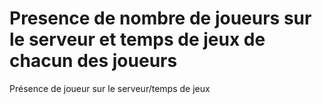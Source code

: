# Presence de nombre de joueurs sur le serveur et temps de jeux de chacun des joueurs 
Présence de joueur sur le serveur/temps de jeux
